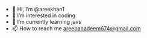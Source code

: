 - 👋 Hi, I’m @areekhan1
- 👀 I’m interested in coding
- 🌱 I’m currently learning javs 
- 📫 How to reach me areebanadeem674@gmail.com
  

<!---
areekhan1/areekhan1 is a ✨ special ✨ repository because its `README.md` (this file) appears on your GitHub profile.
You can click the Preview link to take a look at your changes.
--->
